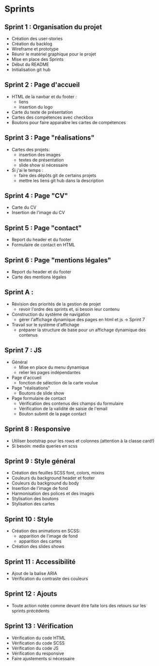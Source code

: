 # Sprints

## Sprint 1 : Organisation du projet
- Création des user-stories
- Création du backlog
- Wireframe et prototype
- Réunir le matériel graphique pour le projet
- Mise en place des Sprints
- Début du README
- Initialisation git hub

## Sprint 2 : Page d'accueil
- HTML de la navbar et du footer :
    - liens 
    - insertion du logo
- Carte du texte de présentation
- Cartes des compétences avec checkbox
- Boutons pour faire apparaître les cartes de compétences

## Sprint 3 : Page "réalisations"
- Cartes des projets:
    - insertion des images
    - textes de présentation
    - slide show si nécessaire
- Si j'ai le temps : 
    - faire des dépôts git de certains projets
    - mettre les liens git hub dans la description

## Sprint 4 : Page "CV"
- Carte du CV
- Insertion de l'image du CV

## Sprint 5 : Page "contact"
- Report du header et du footer
- Formulaire de contact en HTML

## Sprint 6 : Page "mentions légales"
- Report du header et du footer
- Carte des mentions légales

## Sprint A :
- Révision des priorités de la gestion de projet
    - revoir l'ordre des sprints et, si besoin leur contenu
- Construction du système de navigation 
    - gérer l'affichage dynamique des pages en html et js
    -> Sprint 7
- Travail sur le système d'affichage
    - préparer la structure de base pour un affichage dynamique des contenus

## Sprint 7 : JS 
- Général
    - Mise en place du menu dynamique
    - relier les pages indépendantes
- Page d'accueil
    - fonction de sélection de la carte voulue
- Page "réalisations"
    - Boutons de slide show
- Page formulaire de contact
    - Vérification des contenus des champs du formulaire
    - Vérification de la validité de saisie de l'email
    - Bouton submit de la page contact

## Sprint 8 : Responsive
- Utiliser bootstrap pour les rows et colonnes
    (attention à la classe card!)
- Si besoin: media queries en scss

## Sprint 9 : Style général
- Création des feuilles SCSS font, colors, mixins
- Couleurs du background header et footer
- Couleurs du background du body
- Insertion de l'image de fond
- Harmonisation des polices et des images
- Stylisation des boutons
- Stylisation des cartes

## Sprint 10 : Style 
- Création des animations en SCSS:
    - apparition de l'image de fond
    - apparition des cartes
- Création des slides shows

## Sprint 11 : Accessibilité
- Ajout de la balise ARIA
- Vérification du contraste des couleurs

## Sprint 12 : Ajouts
- Toute action notée comme devant être faite lors des retours
sur les sprints précédents

## Sprint 13 : Vérification
- Vérification du code HTML
- Vérification du code SCSS
- Vérification du code JS
- Vérification du responsive
- Faire ajustements si nécessaire
